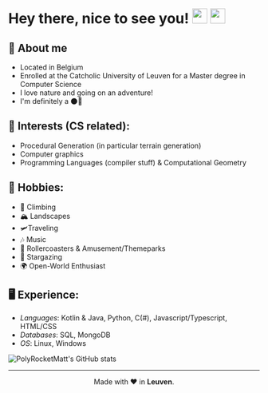 <h1> Hey there, nice to see you! <img src="https://emojis.slackmojis.com/emojis/images/1588108737/8790/fb-pride.png?1588108737" width="30"/> <img src="https://emojis.slackmojis.com/emojis/images/1531849430/4246/blob-sunglasses.gif?1531849430" width="30"/></h1>

## 📖 **About me**
- Located in Belgium
- Enrolled at the Catcholic University of Leuven for a Master degree in Computer Science
- I love nature and going on an adventure!
- I'm definitely a 🌑🦉

## 👀 **Interests (CS related)**:

- Procedural Generation (in particular terrain generation)
- Computer graphics
- Programming Languages (compiler stuff) & Computational Geometry

## 🧗 **Hobbies**:

- 🧗 Climbing
- 🏔️ Landscapes
- 🛩️Traveling
- 🎶 Music
- 🎢 Rollercoasters & Amusement/Themeparks
- 🌌 Stargazing
- 🌍 Open-World Enthusiast

## 🖥️ **Experience**:

- *Languages*: Kotlin & Java, Python, C(#), Javascript/Typescript, HTML/CSS
- *Databases*: SQL, MongoDB
- *OS*: Linux, Windows

![PolyRocketMatt's GitHub stats](https://github-readme-stats.vercel.app/api?username=PolyRocketMatt&theme=vue&show_icons=true)

---

<p align="center">
    Made with ❤️ in <b>Leuven</b>.
</p>
